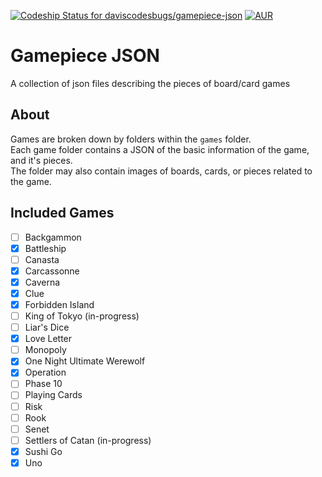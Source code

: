 [ ![Codeship Status for daviscodesbugs/gamepiece-json](https://img.shields.io/codeship/683282a0-7461-0134-4148-76a75a837005/master.svg?maxAge=30)](#)
[![AUR](https://img.shields.io/aur/license/yaourt.svg?maxAge=30)](#)

# Gamepiece JSON
A collection of json files describing the pieces of board/card games
## About
Games are broken down by folders within the `games` folder.  
Each game folder contains a JSON of the basic information of the game, and it's pieces.  
The folder may also contain images of boards, cards, or pieces related to the game.  

## Included Games
 - [ ] Backgammon
 - [x] Battleship
 - [ ] Canasta
 - [x] Carcassonne
 - [x] Caverna
 - [x] Clue
 - [x] Forbidden Island
 - [ ] King of Tokyo (in-progress)
 - [ ] Liar's Dice
 - [x] Love Letter
 - [ ] Monopoly
 - [x] One Night Ultimate Werewolf
 - [x] Operation
 - [ ] Phase 10
 - [ ] Playing Cards
 - [ ] Risk
 - [ ] Rook
 - [ ] Senet
 - [ ] Settlers of Catan (in-progress)
 - [x] Sushi Go
 - [x] Uno
